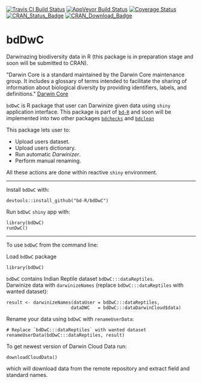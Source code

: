 [![Travis CI Build Status](https://img.shields.io/travis/bd-R/bdDwC.svg?branch=master?style=flat-square&label=Travis+CI)](https://travis-ci.org/bd-R/bdDwC) 
[![AppVeyor Build Status](https://ci.appveyor.com/api/projects/status/github/bd-R/bdDwC?branch=master&svg=true)](https://ci.appveyor.com/project/bd-R/bdDwC) 
[![Coverage Status](https://img.shields.io/codecov/c/github/bd-R/bdDwC/master.svg)](https://codecov.io/github/bd-R/bdDwC?branch=master)   
[![CRAN_Status_Badge](http://www.r-pkg.org/badges/version/bdDwC)](https://cran.r-project.org/package=bdDwC) 
[![CRAN_Download_Badge](https://cranlogs.r-pkg.org/badges/grand-total/bdDwC)](https://cran.r-project.org/package=bdDwC) 


# bdDwC

Darwinazing biodiversity data in R (this package is in preparation stage and soon will be submitted to CRAN).

"Darwin Core is a standard maintained by the Darwin Core maintenance group. It includes a glossary of terms intended to facilitate the sharing of information about biological diversity by providing identifiers, labels, and definitions." [Darwin Core](https://github.com/tdwg/dwc)

`bdDwC` is R package that user can Darwinize given data using `shiny` application interface.  This package is part of [`bd-R`](https://github.com/bd-R) and soon will be implemented into two other packages [`bdchecks`](https://github.com/bd-R/bdchecks) and [`bdclean`](https://github.com/bd-R/bdclean)


This package lets user to:

- Upload users dataset.  
- Upload users dictionary.  
- Run automatic *Darwinizer*.  
- Perform manual renaming.

All these actions are done within reactive `shiny` environment. 

---

Install `bdDwC` with: 

    devtools::install_github("bd-R/bdDwC")

Run `bdDwC` `shiny` app with:
    
    library(bdDwC)
    runDwC()

---

To use `bdDwC` from the command line:

Load `bdDwC` package

    library(bdDwC)

`bdDwC` contains Indian Reptile dataset `bdDwC:::dataReptiles`.  
Darwinize data with `darwinizeNames` (replace `bdDwC:::dataReptiles` with wanted dataset):

    result <- darwinizeNames(dataUser = bdDwC:::dataReptiles,
                            dataDWC   = bdDwC:::dataDarwinCloud$data)


Rename your data using `bdDwC` with `renameUserData`:

    # Replace `bdDwC:::dataReptiles` with wanted dataset
    renameUserData(bdDwC:::dataReptiles, result)

To get newest version of Darwin Cloud Data run:

    downloadCloudData()

which will download data from the remote repository and extract field and standard names.


